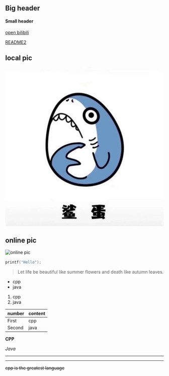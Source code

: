 ## Big header
#### Small header

[open bilibili](https://www.bilibili.com)

[README2](./README2.md)

## local pic

![local pic](./resources/picture.jpg)

## online pic

![online pic](https://avatars.githubusercontent.com/u/81274316?s=60&v=4)

```c++
printf("Hello");
```

> Let life be beautiful like summer flowers and death like autumn leaves.

* cpp
* java

1. cpp
2. java



| number | content |
| ------ | ------- |
| First  | cpp   |
| Second  | java |



**CPP** 

*Java* 

---

___

~~cpp is the greatest language~~


